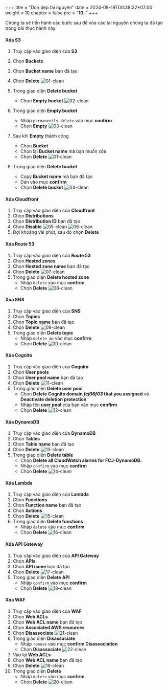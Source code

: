 +++
title = "Dọn dẹp tài nguyên"
date = 2024-08-19T00:38:32+07:00
weight = 10
chapter = false
pre = "<b>10. </b>"
+++

Chúng ta sẽ tiến hành các bước sau để xóa các tài nguyên chúng ta đã tạo trong bài thực hành này.

#### Xóa S3

1. Truy cập vào giao diện của **S3**
2. Chọn **Buckets**
3. Chọn **Bucket name** bạn đã tạo
4. Chọn **Delete**
   ![01-clean](/images/11/11-clean-01.png?width=90pc)
5. Trong giao diện **Delete bucket**

   - Chọn **Empty bucket**
     ![02-clean](/images/11/11-clean-02.png?width=90pc)

6. Trong giao diện **Empty bucket**

   - Nhập `permanently delete` vào mục **confirm**
   - Chọn **Empty**
     ![03-clean](/images/11/11-clean-03.png?width=90pc)

7. Sau khi **Empty** thành công

   - Chọn **Bucket**
   - Chọn lại **Bucket name** mà bạn muốn xóa
   - Chọn **Delete**
     ![01-clean](/images/11/11-clean-01.png?width=90pc)

8. Trong giao diện **Delete bucket**
   - Copy **Bucket name** mà bạn đã tạo
   - Dán vào mục **confirm**
   - Chọn **Delete bucket**
     ![04-clean](/images/11/11-clean-04.png?width=90pc)

#### Xóa Cloudfront

1. Truy cập vào giao diện của **Cloudfront**
2. Chọn **Distributions**
3. Chọn **Distribution ID** bạn đã tạo
4. Chọn **Disable**
   ![05-clean](/images/11/11-clean-05.png?width=90pc)
   ![06-clean](/images/11/11-clean-06.png?width=90pc)
5. Đợi khoảng vài phút, sau đó chọn **Delete**

#### Xóa Route 53

1. Truy cập vào giao diện của **Route 53**
2. Chọn **Hosted zones**
3. Chọn **Hosted zone name** bạn đã tạo
4. Chọn **Delete**
   ![07-clean](/images/11/11-clean-07.png?width=90pc)
5. Trong giao diện **Delete hosted zone**
   - Nhập `delete` vào mục **confirm**
   - Chọn **Delete**
     ![08-clean](/images/11/11-clean-08.png?width=90pc)

#### Xóa SNS

1. Truy cập vào giao diện của **SNS**
2. Chọn **Topics**
3. Chọn **Topic name** bạn đã tạo
4. Chọn **Delete**
   ![09-clean](/images/11/11-clean-09.png?width=90pc)
5. Trong giao diện **Delete topic**
   - Nhập `delete me` vào mục **confirm**
   - Chọn **Delete**
     ![10-clean](/images/11/11-clean-10.png?width=90pc)

#### Xóa Cognito

1. Truy cập vào giao diện của **Cognito**
2. Chọn **User pools**
3. Chọn **User pool name** bạn đã tạo
4. Chọn **Delete**
   ![11-clean](/images/11/11-clean-11.png?width=90pc)
5. Trong giao diện **Delete user pool**
   - Chọn **Delete Cognito domain _fcj06f03_ that you assigned** và **Deactivate deletion protection**
   - Nhập tên **user pool** của bạn vào mục **confirm**
   - Chọn **Delete**
     ![12-clean](/images/11/11-clean-12.png?width=90pc)

#### Xóa DynamoDB

1. Truy cập vào giao diện của **DynamoDB**
2. Chọn **Tables**
3. Chọn **Table name** bạn đã tạo
4. Chọn **Delete**
   ![13-clean](/images/11/11-clean-13.png?width=90pc)
5. Trong giao diện **Delete table**
   - Chọn **Delete all CloudWatch alarms for FCJ-DynamoDB.**
   - Nhập `confirm` vào mục **confirm**
   - Chọn **Delete**
     ![14-clean](/images/11/11-clean-14.png?width=90pc)

#### Xóa Lambda

1. Truy cập vào giao diện của **Lambda**
2. Chọn **Functions**
3. Chọn **Function name** bạn đã tạo
4. Chọn **Actions**
5. Chọn **Delete**
   ![15-clean](/images/11/11-clean-15.png?width=90pc)
6. Trong giao diện **Delete functions**
   - Nhập `delete` vào mục **confirm**
   - Chọn **Delete**
     ![16-clean](/images/11/11-clean-16.png?width=90pc)

#### Xóa API Gateway

1. Truy cập vào giao diện của **API Gateway**
2. Chọn **APIs**
3. Chọn **API name** bạn đã tạo
4. Chọn **Delete**
   ![17-clean](/images/11/11-clean-17.png?width=90pc)
5. Trong giao diện **Delete API**
   - Nhập `confirm` vào mục **confirm**
   - Chọn **Delete**
     ![18-clean](/images/11/11-clean-18.png?width=90pc)

#### Xóa WAF

1. Truy cập vào giao diện của **WAF**
2. Chọn **Web ACLs**
3. Chọn **Web ACL name** bạn đã tạo
4. Chọn **Associated AWS resources**
5. Chọn **Disassociate**
   ![21-clean](/images/11/11-clean-21.png?width=90pc)
6. Trong giao diện **Disassociate**
   - Nhập `remove` vào mục **confirm Disassociation**
   - Chọn **Disassociate**
     ![22-clean](/images/11/11-clean-22.png?width=90pc)
7. Vào lại **Web ACLs**
8. Chọn **Web ACL name** bạn đã tạo
9. Chọn **Delete**
   ![19-clean](/images/11/11-clean-19.png?width=90pc)
10. Trong giao diện **Delete**
    - Nhập `delete` vào mục **confirm**
    - Chọn **Delete**
      ![20-clean](/images/11/11-clean-20.png?width=90pc)
